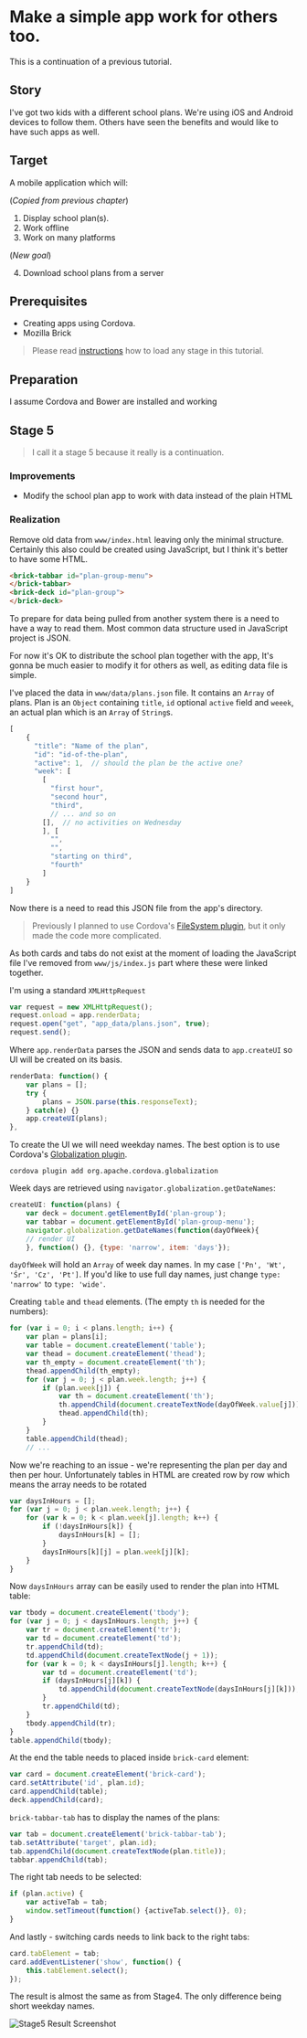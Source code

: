 # Make a simple app work for others too.

This is a continuation of a previous tutorial. 

## Story

I've got two kids with a different school plans. We're using iOS and Android devices to follow them. Others have seen the benefits and would like to have such apps as well.

## Target

A mobile application which will:

(*Copied from previous chapter*)

1. Display school plan(s). 
2. Work offline
3. Work on many platforms

(*New goal*)

4. Download school plans from a server

## Prerequisites

* Creating apps using Cordova.
* Mozilla Brick

> Please read <A href="https://github.com/zalun/school-plan-app/blob/master/README.md">instructions</a> how to load any stage in this tutorial.

## Preparation

I assume Cordova and Bower are installed and working

## Stage 5

> I call it a stage 5 because it really is a continuation.

### Improvements

* Modify the school plan app to work with data instead of the plain HTML

### Realization

Remove old data from ```www/index.html``` leaving only the minimal structure. Certainly this also could be created using JavaScript, but I think it's better to have some HTML.

```html
<brick-tabbar id="plan-group-menu">
</brick-tabbar>
<brick-deck id="plan-group">
</brick-deck>
```

To prepare for data being pulled from another system there is a need to have a way to read them. Most common data structure used in JavaScript project is JSON.

For now it's OK to distribute the school plan together with the app, It's gonna be much easier to modify it for others as well, as editing data file is simple.

I've placed the data in ```www/data/plans.json``` file. It contains an ```Array``` of plans. Plan is an ```Object``` containing ```title```, ```id``` optional ```active``` field and ```weeek```, an actual plan which is an ```Array``` of ```String```s. 

```js
[
    {
      "title": "Name of the plan",
      "id": "id-of-the-plan",
      "active": 1,  // should the plan be the active one?
      "week": [
        [
          "first hour",
          "second hour",
          "third",
		  // ... and so on
        [],  // no activities on Wednesday
        ], [
          "",
          "",
          "starting on third",
          "fourth"
        ]
    }
]
```


Now there is a need to read this JSON file from the app's directory. 

> Previously I planned to use Cordova's <a href="http://plugins.cordova.io/#/package/org.apache.cordova.file">FileSystem plugin</a>, but it only made the code more complicated.

As both cards and tabs do not exist at the moment of loading the JavaScript file I've removed from ```www/js/index.js``` part where these were linked together.

I'm using a standard ```XMLHttpRequest```

```js     
var request = new XMLHttpRequest();
request.onload = app.renderData;
request.open("get", "app_data/plans.json", true);
request.send();
```

Where ```app.renderData``` parses the JSON and sends data to ```app.createUI``` so UI will be created on its basis.

```js
renderData: function() {
    var plans = [];
    try {
        plans = JSON.parse(this.responseText);
    } catch(e) {}
    app.createUI(plans);
},
```

To create the UI we will need weekday names. The best option is to use Cordova's <a href="https://github.com/apache/cordova-plugin-globalization/blob/master/doc/index.md">Globalization plugin</a>.

    cordova plugin add org.apache.cordova.globalization
    
Week days are retrieved using ```navigator.globalization.getDateNames```:
    
```js
createUI: function(plans) {
    var deck = document.getElementById('plan-group');
    var tabbar = document.getElementById('plan-group-menu');        
    navigator.globalization.getDateNames(function(dayOfWeek){
    // render UI
    }, function() {}, {type: 'narrow', item: 'days'});
```
```dayOfWeek``` will hold an ```Array``` of week day names. In my case ```['Pn', 'Wt', 'Śr', 'Cz', 'Pt']```. If you'd like to use full day names, just change ```type: 'narrow'``` to ```type: 'wide'```.


Creating ```table``` and ```thead``` elements. (The empty ```th``` is needed for the numbers):

```js
for (var i = 0; i < plans.length; i++) {
    var plan = plans[i];
    var table = document.createElement('table');
    var thead = document.createElement('thead');
    var th_empty = document.createElement('th');
    thead.appendChild(th_empty);
    for (var j = 0; j < plan.week.length; j++) {
        if (plan.week[j]) {
            var th = document.createElement('th');
            th.appendChild(document.createTextNode(dayOfWeek.value[j]));
            thead.appendChild(th);
        }
    }
    table.appendChild(thead);
    // ...
```

Now we're reaching to an issue - we're representing the plan per day and then per hour. Unfortunately tables in HTML are created row by row which means the array needs to be rotated

```js
var daysInHours = [];
for (var j = 0; j < plan.week.length; j++) {
    for (var k = 0; k < plan.week[j].length; k++) {
        if (!daysInHours[k]) {
            daysInHours[k] = [];
        }
        daysInHours[k][j] = plan.week[j][k];
    }
}
```

Now ```daysInHours``` array can be easily used to render the plan into HTML table:

```js
var tbody = document.createElement('tbody');
for (var j = 0; j < daysInHours.length; j++) {
    var tr = document.createElement('tr');
    var td = document.createElement('td');
    tr.appendChild(td);
    td.appendChild(document.createTextNode(j + 1));
    for (var k = 0; k < daysInHours[j].length; k++) {
        var td = document.createElement('td');
        if (daysInHours[j][k]) {
            td.appendChild(document.createTextNode(daysInHours[j][k]));
        }
        tr.appendChild(td);
    }
    tbody.appendChild(tr);
}
table.appendChild(tbody);
```

At the end the table needs to placed inside ```brick-card``` element:

```js
var card = document.createElement('brick-card');
card.setAttribute('id', plan.id);
card.appendChild(table);
deck.appendChild(card); 
```

```brick-tabbar-tab``` has to display the names of the plans:

```js
var tab = document.createElement('brick-tabbar-tab');
tab.setAttribute('target', plan.id);
tab.appendChild(document.createTextNode(plan.title));
tabbar.appendChild(tab);
```

The right tab needs to be selected:

```js
if (plan.active) {
    var activeTab = tab;
    window.setTimeout(function() {activeTab.select()}, 0);
}
```

And lastly - switching cards needs to link back to the right tabs:

```js
card.tabElement = tab;
card.addEventListener('show', function() {
    this.tabElement.select();
});
```

The result is almost the same as from Stage4. The only difference being short weekday names.

![Stage5 Result Screenshot
](./images/stage5-result.gif)


